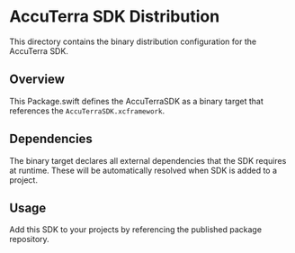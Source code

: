# AccuTerra SDK Distribution

This directory contains the binary distribution configuration for the AccuTerra SDK.

## Overview

This Package.swift defines the AccuTerraSDK as a binary target that references the `AccuTerraSDK.xcframework`.

## Dependencies

The binary target declares all external dependencies that the SDK requires at runtime. These will be automatically resolved when SDK is added to a project.

## Usage

Add this SDK to your projects by referencing the published package repository.
